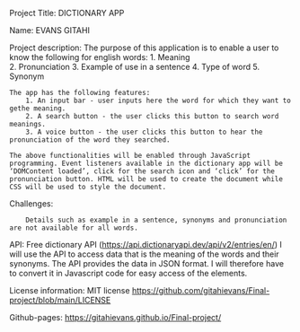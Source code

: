 Project Title: DICTIONARY APP

Name: EVANS GITAHI

Project description:
    The purpose of this application is to enable a user to know the following for english words:
        1. Meaning  
        2. Pronunciation 
        3. Example of use in a sentence
        4. Type of word
        5. Synonym 

    The app has the following features:
        1. An input bar - user inputs here the word for which they want to gethe meaning.
        2. A search button - the user clicks this button to search word meanings.
        3. A voice button - the user clicks this button to hear the pronunciation of the word they searched.

    The above functionalities will be enabled through JavaScript programming. Event listeners available in the dictionary app will be ‘DOMContent loaded’, click for the search icon and ‘click’ for the pronunciation button. HTML will be used to create the document while CSS will be used to style the document.
    
Challenges:

        Details such as example in a sentence, synonyms and pronunciation are not available for all words.

API: Free dictionary API (https://api.dictionaryapi.dev/api/v2/entries/en/<word>)
        I will use the API to access data that is the meaning of the words and their synonyms. The API provides the data in JSON format. I will therefore have to convert it in Javascript code for easy access of the elements.

License information: MIT license https://github.com/gitahievans/Final-project/blob/main/LICENSE

Github-pages: https://gitahievans.github.io/Final-project/ 
